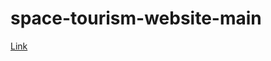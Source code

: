 <h1>space-tourism-website-main</h1>
<a href="https://gbatz2.github.io/space-tourism-website-main/">Link</a>
